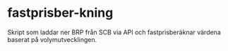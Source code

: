 # fastprisber-kning
Skript som laddar ner BRP från SCB via API och fastprisberäknar värdena baserat på volymutvecklingen.
